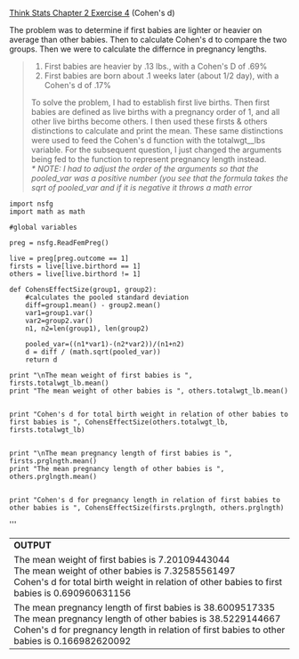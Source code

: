 [Think Stats Chapter 2 Exercise 4](http://greenteapress.com/thinkstats2/html/thinkstats2003.html#toc24) (Cohen's d)

The problem was to determine if first babies are lighter or heavier on average than other babies.  Then to calculate Cohen's d to compare the two groups.   Then we were to calculate the differnce in pregnancy lengths.
>1.  First babies are heavier by .13 lbs., with a Cohen's D of .69%
>2.  First babies are born about .1 weeks later (about 1/2 day), with a Cohen's d of .17%
>
> To solve the problem, I had to establish first live births.  Then first babies are defined as live births with a pregnancy order of 1, and all other live births become others.  I then used these firsts & others distinctions to calculate and print the mean.  These same distinctions were used to feed the Cohen's d function with the totalwgt__lbs variable.  For the subsequent question, I just changed the arguments being fed to the function to represent pregnancy length instead.<br>
><i>* NOTE:  I had to adjust the order of the arguments so that the pooled_var was a positive number (you see that the formula takes the sqrt of pooled_var and if it is negative it throws a math error</i>
    
    import nsfg
    import math as math
    
    #global variables
    
    preg = nsfg.ReadFemPreg()
    
    live = preg[preg.outcome == 1]
    firsts = live[live.birthord == 1]
    others = live[live.birthord != 1]
    
    def CohensEffectSize(group1, group2):
        #calculates the pooled standard deviation
        diff=group1.mean() - group2.mean()
        var1=group1.var()
        var2=group2.var()
        n1, n2=len(group1), len(group2)
        
        pooled_var=((n1*var1)-(n2*var2))/(n1+n2)
        d = diff / (math.sqrt(pooled_var))
        return d
        
    print "\nThe mean weight of first babies is ", firsts.totalwgt_lb.mean()
    print "The mean weight of other babies is ", others.totalwgt_lb.mean()
    
        
    print "Cohen's d for total birth weight in relation of other babies to first babies is ", CohensEffectSize(others.totalwgt_lb, firsts.totalwgt_lb)
    
    
    print "\nThe mean pregnancy length of first babies is ", firsts.prglngth.mean()
    print "The mean pregnancy length of other babies is ", others.prglngth.mean()
    
        
    print "Cohen's d for pregnancy length in relation of first babies to other babies is ", CohensEffectSize(firsts.prglngth, others.prglngth)
'''
<table><tr><td><b>OUTPUT</b></td></tr>

<tr><td>The mean weight of first babies is  7.20109443044<br>
The mean weight of other babies is  7.32585561497<br>
Cohen's d for total birth weight in relation of other babies to first babies is  0.690960631156</tr></td>
<tr><td>The mean pregnancy length of first babies is  38.6009517335<br>
The mean pregnancy length of other babies is  38.5229144667<br>
Cohen's d for pregnancy length in relation of first babies to other babies is  0.166982620092</tr></td></table>

